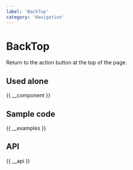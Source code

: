 ```yaml
---
label: 'BackTop'
category: 'Navigation'
---
```


# BackTop

Return to the action button at the top of the page.

## Used alone

{{ __component }}

## Sample code

{{ __examples }}

## API

{{ __api }}
